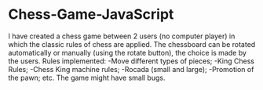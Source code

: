 # Chess-Game-JavaScript
I have created a chess game between 2 users (no computer player) in
which the classic rules of chess are applied. The chessboard can be rotated
automatically or manually (using the rotate button), the choice is made by
the users.
Rules implemented:
  -Move different types of pieces;
  -King Chess Rules;
  -Chess King machine rules;
  -Rocada (small and large);
  -Promotion of the pawn;
  etc.
The game might have small bugs.

